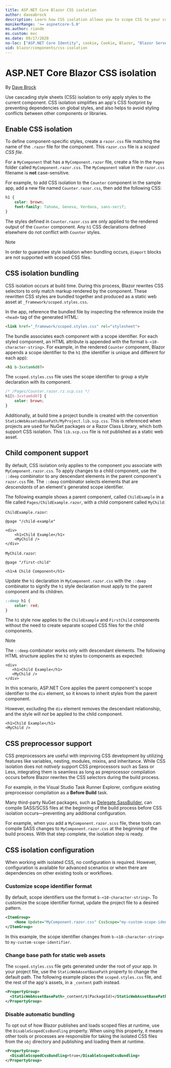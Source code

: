 ```yaml
---
title: ASP.NET Core Blazor CSS isolation
author: daveabrock
description: Learn how CSS isolation allows you to scope CSS to your components, which can simplify your CSS and avoid collisions with other components or libraries.
monikerRange: '>= aspnetcore-5.0'
ms.author: riande
ms.custom: mvc
ms.date: 09/17/2020
no-loc: ["ASP.NET Core Identity", cookie, Cookie, Blazor, "Blazor Server", "Blazor WebAssembly", "Identity", "Let's Encrypt", Razor, SignalR]
uid: blazor/components/css-isolation
---
```

# ASP.NET Core Blazor CSS isolation

By [Dave Brock](https://twitter.com/daveabrock)

Use cascading style sheets (CSS) isolation to only apply styles to the current component. CSS isolation simplifies an app's CSS footprint by preventing dependencies on global styles, and also helps to avoid styling conflicts between other components or libraries.

## Enable CSS isolation 

To define component-specific styles, create a `razor.css` file matching the name of the `.razor` file for the component. This `razor.css` file is a *scoped CSS file*. 

For a `MyComponent` that has a `MyComponent.razor` file, create a file in the `Pages` folder called `MyComponent.razor.css`. The `MyComponent` value in the `razor.css` filename is **not** case-sensitive.

For example, to add CSS isolation to the `Counter` component in the sample app, add a new file named `Counter.razor.css`, then add the following CSS:

```css
h1 { 
    color: brown;
    font-family: Tahoma, Geneva, Verdana, sans-serif;
}
```

The styles defined in `Counter.razor.css` are only applied to the rendered output of the `Counter` component. Any `h1` CSS declarations defined elsewhere do not conflict with `Counter` styles.

> [!NOTE]
> In order to guarantee style isolation when bundling occurs, `@import` blocks are not supported with scoped CSS files.



## CSS isolation bundling

CSS isolation occurs at build time. During this process, Blazor rewrites CSS selectors to only match markup rendered by the component. These rewritten CSS styles are bundled together and produced as a static web asset at `_framework/scoped.styles.css`.

In the app, reference the bundled file by inspecting the reference inside the `<head>` tag of the generated HTML:

```html
<link href="_framework/scoped.styles.css" rel="stylesheet">
```

The bundle associates each component with a scope identifier. For each styled component, an HTML attribute is appended with the format `b-<10-character-string>`. For example, in the rendered `Counter` component, Blazor appends a scope identifier to the `h1` (the identifier is unique and different for each app):

```html
<h1 b-3xxtam6d07>
```

The `scoped.styles.css` file uses the scope identifier to group a style declaration with its component.

```css
/* /Pages/Counter.razor.rz.scp.css */
h1[b-3xxtam6d07] {
    color: brown;
}
```

Additionally, at build time a project bundle is created with the convention `StaticWebAssetsBasePath/MyProject.lib.scp.css`. This is referenced when projects are used for NuGet packages or a Razor Class Library, which both support CSS isolation. This `lib.scp.css` file is not published as a static web asset.

## Child component support

By default, CSS isolation only applies to the component you associate with `MyComponent.razor.css`. To apply changes to a child component, use the `::deep` combinator to any descendant elements in the parent component's `razor.css` file. The `::deep` combinator selects elements that are *descendants* of an element's generated scope identifier. 

The following example shows a parent component, called `ChildExample` in a file called `Pages/ChildExample.razor`, with a child component called `MyChild`:

`ChildExample.razor`:
```razor
@page "/child-example"

<div>
    <h1>Child Example</h1>
    <MyChild />
</div>
```

`MyChild.razor`:
```razor
@page "/first-child"

<h1>A Child Component</h1>
```

Update the `h1` declaration in `MyComponent.razor.css` with the `::deep` combinator to signify the `h1` style declaration must apply to the parent component and its children.

```css
::deep h1 { 
    color: red;
}
```

The `h1` style now applies to the `ChildExample` and `FirstChild` components without the need to create separate scoped CSS files for the child components.

> [!NOTE]
> The `::deep` combinator works only with descendant elements. The following HTML structure applies the `h2` styles to components as expected:
> 
>```razor
><div>
>    <h1>Child Example</h1>
>    <MyChild />
></div>
>```
> In this scenario, ASP.NET Core applies the parent component's scope identifier to the `div` element, so it knows to inherit styles from the parent component.
>
>However, excluding the `div` element removes the descendant relationship, and the style will *not* be applied to the child component. 
>
>```razor
><h1>Child Example</h1>
><MyChild />
>```



## CSS preprocessor support

CSS preprocessors are useful with improving CSS development by utilizing features like variables, nesting, modules, mixins, and inheritance. While CSS isolation does not *natively* support CSS preprocessors such as Sass or Less, integrating them is seamless as long as preprocessor compilation occurs before Blazor rewrites the CSS selectors during the build process.

For example, in the Visual Studio Task Runner Explorer, configure existing preprocessor compilation as a **Before Build** task.

Many third-party NuGet packages, such as [Delegate.SassBuilder](https://www.nuget.org/packages/Delegate.SassBuilder/), can compile SASS/SCSS files at the beginning of the build process before CSS isolation occurs—preventing any additional configuration.

For example, when you add a `MyComponent.razor.scss` file, these tools can compile SASS changes to `MyComponent.razor.css` at the beginning of the build process. With that step complete, the isolation step is ready. 

## CSS isolation configuration

When working with isolated CSS, no configuration is required. However, configuration is available for advanced scenarios or when there are dependencies on other existing tools or workflows.

### Customize scope identifier format

By default, scope identifiers use the format `b-<10-character-string>`. To customize the scope identifier format, update the project file to a desired pattern.

```xml
<ItemGroup>
    <None Update="MyComponent.razor.css" CssScope="my-custom-scope-identifier" />
</ItemGroup>
```

In this example, the scope identifier changes from `b-<10-character-string>` to `my-custom-scope-identifier`.

### Change base path for static web assets

The `scoped.styles.css` file gets generated under the root of your app. In your project file, use the `StaticWebAssetBasePath` property to change the default path. The following example places the `scoped.styles.css` file, and the rest of the app's assets, in a `_content` path instead.

```xml
<PropertyGroup>
  <StaticWebAssetBasePath>_content/$(PackageId)</StaticWebAssetBasePath>
</PropertyGroup>
```

### Disable automatic bundling

To opt out of how Blazor publishes and loads scoped files at runtime, use the `DisableScopedCssBundling` property. When using this property, it means other tools or processes are responsible for taking the isolated CSS files from the `obj` directory and publishing and loading them at runtime.

```xml
<PropertyGroup>
  <DisableScopedCssBundling>true</DisableScopedCssBundling>
</PropertyGroup>
```

